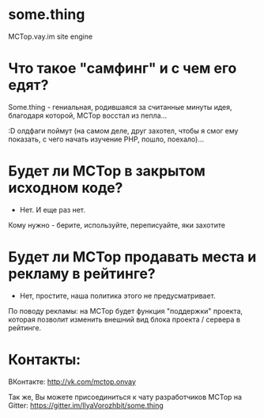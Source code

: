 # some.thing
MCTop.vay.im site engine

# Что такое "самфинг" и с чем его едят?
Some.thing - гениальная, родившаяся за считанные минуты идея, благодаря которой, MCTop восстал из пепла... 

:D олдфаги поймут (на самом деле, друг захотел, чтобы я смог ему показать, с чего начать изучение PHP, пошло, поехало)...

# Будет ли MCTop в закрытом исходном коде?
- Нет. И еще раз нет. 

Кому нужно - берите, используйте, переписуайте, яки захотите

# Будет ли MCTop продавать места и рекламу в рейтинге?
- Нет, простите, наша политика этого не предусматривает.

По поводу рекламы: на MCTop будет функция "поддержки" проекта, которая позволит изменить внешний вид блока проекта / сервера в рейтинге. 

# Контакты:

ВКонтакте: http://vk.com/mctop.onvay

Так же, Вы можете присоединиться к чату разработчиков MCTop на Gitter: https://gitter.im/IlyaVorozhbit/some.thing
